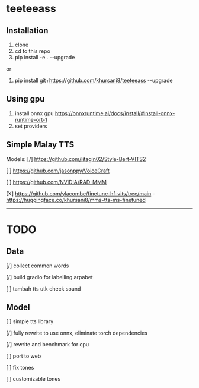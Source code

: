 # teeteeass

## Installation

1. clone
2. cd to this repo
3. pip install -e . --upgrade

or

1. pip install git+https://github.com/khursani8/teeteeass --upgrade

## Using gpu

1. install onnx gpu
https://onnxruntime.ai/docs/install/#install-onnx-runtime-ort-1
2. set providers

## Simple Malay TTS

Models:
[/] https://github.com/litagin02/Style-Bert-VITS2

[ ] https://github.com/jasonppy/VoiceCraft

[ ] https://github.com/NVIDIA/RAD-MMM

[X] https://github.com/ylacombe/finetune-hf-vits/tree/main - https://huggingface.co/khursani8/mms-tts-ms-finetuned


---






# TODO

## Data
[/] collect common words

[/] build gradio for labelling arpabet

[ ] tambah tts utk check sound

## Model
[ ] simple tts library

[/] fully rewrite to use onnx, eliminate torch dependencies

[/] rewrite and benchmark for cpu

[ ] port to web

[ ] fix tones

[ ] customizable tones

